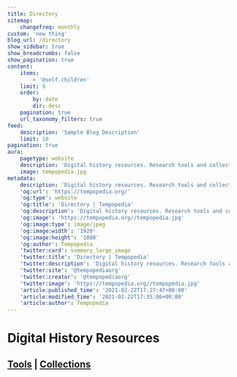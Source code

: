 ```yaml
---
title: Directory
sitemap:
    changefreq: monthly
custom: 'new thing'
blog_url: /directory
show_sidebar: true
show_breadcrumbs: false
show_pagination: true
content:
    items:
        - '@self.children'
    limit: 9
    order:
        by: date
        dir: desc
    pagination: true
    url_taxonomy_filters: true
feed:
    description: 'Sample Blog Description'
    limit: 10
pagination: true
aura:
    pagetype: website
    description: 'Digital history resources. Research tools and collections for digital historians.'
    image: tempopedia.jpg
metadata:
    description: 'Digital history resources. Research tools and collections for digital historians.'
    'og:url': 'https://tempopedia.org/'
    'og:type': website
    'og:title': 'Directory | Tempopedia'
    'og:description': 'Digital history resources. Research tools and collections for digital historians.'
    'og:image': 'https://tempopedia.org//tempopedia.jpg'
    'og:image:type': image/jpeg
    'og:image:width': '1920'
    'og:image:height': '1080'
    'og:author': Tempopedia
    'twitter:card': summary_large_image
    'twitter:title': 'Directory | Tempopedia'
    'twitter:description': 'Digital history resources. Research tools and collections for digital historians.'
    'twitter:site': '@tempopediaorg'
    'twitter:creator': '@tempopediaorg'
    'twitter:image': 'https://tempopedia.org//tempopedia.jpg'
    'article:published_time': '2021-02-22T17:27:47+00:00'
    'article:modified_time': '2021-02-22T17:35:06+00:00'
    'article:author': Tempopedia
---
```


# Digital History Resources
## [Tools](/category:tool) | [Collections](/category:collection)